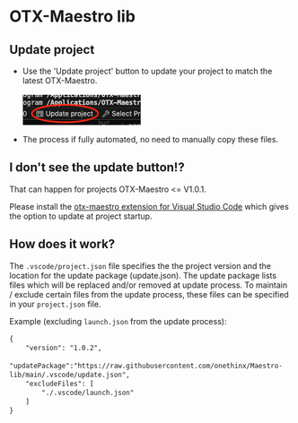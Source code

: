 # OTX-Maestro lib

## Update project
- Use the 'Update project' button to update your project to match the latest OTX-Maestro.<br><br>
 ![](https://raw.githubusercontent.com/onethinx/Readme_assets/main/OTX-Maestro-update-project.png)

- The process if fully automated, no need to manually copy these files.

## I don't see the update button!?
That can happen for projects OTX-Maestro <= V1.0.1.

Please install the [otx-maestro extension for Visual Studio Code](https://marketplace.visualstudio.com/items?itemName=onethinx.otx-maestro) which gives the option to update at project startup.

## How does it work?

The `.vscode/project.json` file specifies the the project version and the location for the update package (update.json). The update package lists files which will be replaced and/or removed at update process.
To maintain / exclude certain files from the update process, these files can be specified in your `project.json` file.

Example (excluding `launch.json` from the update process):
```
{
    "version": "1.0.2",
    "updatePackage":"https://raw.githubusercontent.com/onethinx/Maestro-lib/main/.vscode/update.json",
    "excludeFiles": [
        "./.vscode/launch.json"
    ]
}
```
